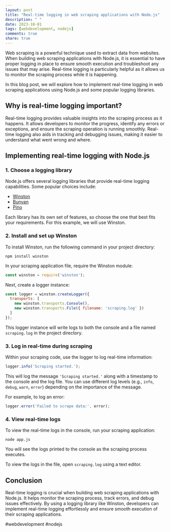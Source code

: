 ```yaml
---
layout: post
title: "Real-time logging in web scraping applications with Node.js"
description: " "
date: 2023-10-01
tags: [webdevelopment, nodejs]
comments: true
share: true
---
```


Web scraping is a powerful technique used to extract data from websites. When building web scraping applications with Node.js, it is essential to have proper logging in place to ensure smooth execution and troubleshoot any issues that may arise. Real-time logging is particularly helpful as it allows us to monitor the scraping process while it is happening.

In this blog post, we will explore how to implement real-time logging in web scraping applications using Node.js and some popular logging libraries.

## Why is real-time logging important?

Real-time logging provides valuable insights into the scraping process as it happens. It allows developers to monitor the progress, identify any errors or exceptions, and ensure the scraping operation is running smoothly. Real-time logging also aids in tracking and debugging issues, making it easier to understand what went wrong and where.

## Implementing real-time logging with Node.js

### 1. Choose a logging library

Node.js offers several logging libraries that provide real-time logging capabilities. Some popular choices include:

- [Winston](https://www.npmjs.com/package/winston)
- [Bunyan](https://www.npmjs.com/package/bunyan)
- [Pino](https://www.npmjs.com/package/pino)

Each library has its own set of features, so choose the one that best fits your requirements. For this example, we will use Winston.

### 2. Install and set up Winston

To install Winston, run the following command in your project directory:

```
npm install winston
```

In your scraping application file, require the Winston module:

```javascript
const winston = require('winston');
```

Next, create a logger instance:

```javascript
const logger = winston.createLogger({
  transports: [
    new winston.transports.Console(),
    new winston.transports.File({ filename: 'scraping.log' })
  ]
});
```

This logger instance will write logs to both the console and a file named `scraping.log` in the project directory.

### 3. Log in real-time during scraping

Within your scraping code, use the logger to log real-time information:

```javascript
logger.info('Scraping started.');
```

This will log the message `'Scraping started.'` along with a timestamp to the console and the log file. You can use different log levels (e.g., `info`, `debug`, `warn`, `error`) depending on the importance of the message.

For example, to log an error:

```javascript
logger.error('Failed to scrape data:', error);
```

### 4. View real-time logs

To view the real-time logs in the console, run your scraping application:

```
node app.js
```

You will see the logs printed to the console as the scraping process executes.

To view the logs in the file, open `scraping.log` using a text editor.

## Conclusion

Real-time logging is crucial when building web scraping applications with Node.js. It helps monitor the scraping process, track errors, and debug issues effectively. By using a logging library like Winston, developers can implement real-time logging effortlessly and ensure smooth execution of their scraping applications.

#webdevelopment #nodejs